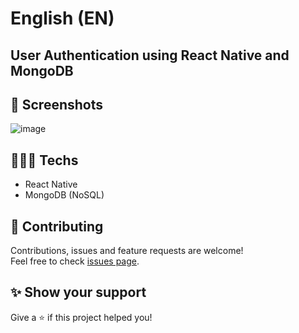# English (EN)

## User Authentication using React Native and MongoDB

## 📸 Screenshots

![image](https://user-images.githubusercontent.com/115879524/225163093-48bf3788-8d16-4d26-ab00-31e7a4cf271d.png)

## 👨🏻‍💻 Techs

* React Native
* MongoDB (NoSQL)

## 🤝 Contributing

Contributions, issues and feature requests are welcome!<br />Feel free to check [issues page](https://github.com/gsttvlima/signup-signin/issues).

## ✨ Show your support

Give a ⭐️ if this project helped you!
